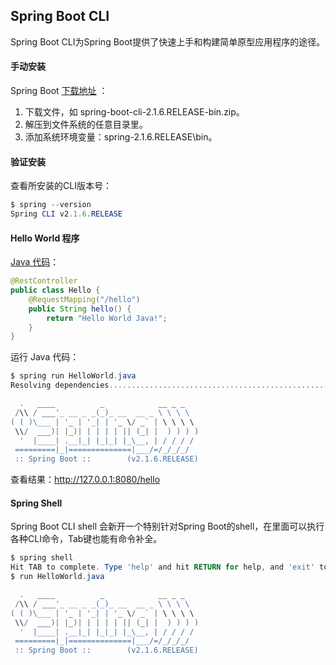 ## Spring Boot CLI

Spring Boot CLI为Spring Boot提供了快速上手和构建简单原型应用程序的途径。

#### 手动安装

Spring Boot [下载地址](<https://repo.spring.io/release/org/springframework/boot/spring-boot-cli/>)  ：

1. 下载文件，如 spring-boot-cli-2.1.6.RELEASE-bin.zip。
2. 解压到文件系统的任意目录里。
3. 添加系统环境变量：spring-2.1.6.RELEASE\bin。

#### 验证安装

查看所安装的CLI版本号：

```powershell
$ spring --version
Spring CLI v2.1.6.RELEASE
```

#### Hello World 程序

[Java 代码](HelloWorld.java)：

```java
@RestController
public class Hello {
    @RequestMapping("/hello")
    public String hello() {
        return "Hello World Java!";
    }
}
```

运行 Java 代码：

```powershell
$ spring run HelloWorld.java
Resolving dependencies..........................................................

  .   ____          _            __ _ _
 /\\ / ___'_ __ _ _(_)_ __  __ _ \ \ \ \
( ( )\___ | '_ | '_| | '_ \/ _` | \ \ \ \
 \\/  ___)| |_)| | | | | || (_| |  ) ) ) )
  '  |____| .__|_| |_|_| |_\__, | / / / /
 =========|_|==============|___/=/_/_/_/
 :: Spring Boot ::        (v2.1.6.RELEASE)
```

查看结果：<http://127.0.0.1:8080/hello>

#### Spring Shell

Spring Boot CLI shell 会新开一个特别针对Spring Boot的shell，在里面可以执行各种CLI命令，Tab键也能有命令补全。

```powershell
$ spring shell
Hit TAB to complete. Type 'help' and hit RETURN for help, and 'exit' to quit.
$ run HelloWorld.java

  .   ____          _            __ _ _
 /\\ / ___'_ __ _ _(_)_ __  __ _ \ \ \ \
( ( )\___ | '_ | '_| | '_ \/ _` | \ \ \ \
 \\/  ___)| |_)| | | | | || (_| |  ) ) ) )
  '  |____| .__|_| |_|_| |_\__, | / / / /
 =========|_|==============|___/=/_/_/_/
 :: Spring Boot ::        (v2.1.6.RELEASE)
```



